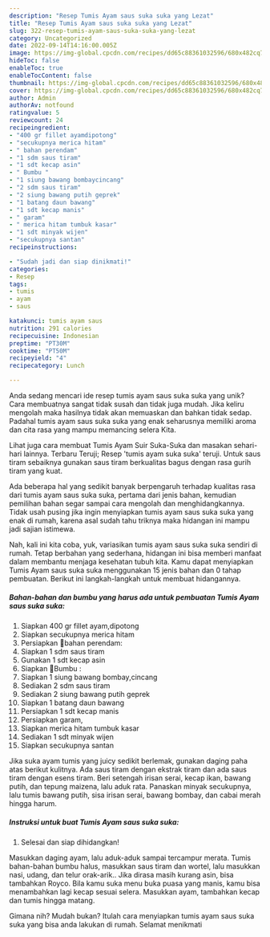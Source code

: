 ```yaml
---
description: "Resep Tumis Ayam saus suka suka yang Lezat"
title: "Resep Tumis Ayam saus suka suka yang Lezat"
slug: 322-resep-tumis-ayam-saus-suka-suka-yang-lezat
category: Uncategorized
date: 2022-09-14T14:16:00.005Z
image: https://img-global.cpcdn.com/recipes/dd65c88361032596/680x482cq70/tumis-ayam-saus-suka-suka-foto-resep-utama.jpg
hideToc: false
enableToc: true
enableTocContent: false
thumbnail: https://img-global.cpcdn.com/recipes/dd65c88361032596/680x482cq70/tumis-ayam-saus-suka-suka-foto-resep-utama.jpg
cover: https://img-global.cpcdn.com/recipes/dd65c88361032596/680x482cq70/tumis-ayam-saus-suka-suka-foto-resep-utama.jpg
author: Admin
authorAv: notfound
ratingvalue: 5
reviewcount: 24
recipeingredient:
- "400 gr fillet ayamdipotong"
- "secukupnya merica hitam"
- " bahan perendam"
- "1 sdm saus tiram"
- "1 sdt kecap asin"
- " Bumbu "
- "1 siung bawang bombaycincang"
- "2 sdm saus tiram"
- "2 siung bawang putih geprek"
- "1 batang daun bawang"
- "1 sdt kecap manis"
- " garam"
- " merica hitam tumbuk kasar"
- "1 sdt minyak wijen"
- "secukupnya santan"
recipeinstructions:

- "Sudah jadi dan siap dinikmati!"
categories:
- Resep
tags:
- tumis
- ayam
- saus

katakunci: tumis ayam saus 
nutrition: 291 calories
recipecuisine: Indonesian
preptime: "PT30M"
cooktime: "PT50M"
recipeyield: "4"
recipecategory: Lunch

---
```





Anda sedang mencari ide resep tumis ayam saus suka suka yang unik? Cara membuatnya sangat tidak susah dan tidak juga mudah. Jika keliru mengolah maka hasilnya tidak akan memuaskan dan bahkan tidak sedap. Padahal tumis ayam saus suka suka yang enak seharusnya memiliki aroma dan cita rasa yang mampu memancing selera Kita.





Lihat juga cara membuat Tumis Ayam Suir Suka-Suka dan masakan sehari-hari lainnya. Terbaru Teruji; Resep &#39;tumis ayam suka suka&#39; teruji. Untuk saus tiram sebaiknya gunakan saus tiram berkualitas bagus dengan rasa gurih tiram yang kuat.

Ada beberapa hal yang sedikit banyak berpengaruh terhadap kualitas rasa dari tumis ayam saus suka suka, pertama dari jenis bahan, kemudian pemilihan bahan segar sampai cara mengolah dan menghidangkannya. Tidak usah pusing jika ingin menyiapkan tumis ayam saus suka suka yang enak di rumah, karena asal sudah tahu triknya maka hidangan ini mampu jadi sajian istimewa.






Nah, kali ini kita coba, yuk, variasikan tumis ayam saus suka suka sendiri di rumah. Tetap berbahan yang sederhana, hidangan ini bisa memberi manfaat dalam membantu menjaga kesehatan tubuh kita. Kamu dapat menyiapkan Tumis Ayam saus suka suka menggunakan 15 jenis bahan dan 0 tahap pembuatan. Berikut ini langkah-langkah untuk membuat hidangannya.

<!--inarticleads1-->

##### Bahan-bahan dan bumbu yang harus ada untuk pembuatan Tumis Ayam saus suka suka:

1. Siapkan 400 gr fillet ayam,dipotong
1. Siapkan secukupnya merica hitam
1. Persiapkan  🌷bahan perendam:
1. Siapkan 1 sdm saus tiram
1. Gunakan 1 sdt kecap asin
1. Siapkan  💮Bumbu :
1. Siapkan 1 siung bawang bombay,cincang
1. Sediakan 2 sdm saus tiram
1. Sediakan 2 siung bawang putih geprek
1. Siapkan 1 batang daun bawang
1. Persiapkan 1 sdt kecap manis
1. Persiapkan  garam,
1. Siapkan  merica hitam tumbuk kasar
1. Sediakan 1 sdt minyak wijen
1. Siapkan secukupnya santan


Jika suka ayam tumis yang juicy sedikit berlemak, gunakan daging paha atas berikut kulitnya. Ada saus tiram dengan ekstrak tiram dan ada saus tiram dengan esens tiram. Beri setengah irisan serai, kecap ikan, bawang putih, dan tepung maizena, lalu aduk rata. Panaskan minyak secukupnya, lalu tumis bawang putih, sisa irisan serai, bawang bombay, dan cabai merah hingga harum. 

<!--inarticleads2-->

##### Instruksi untuk buat Tumis Ayam saus suka suka:


1. Selesai dan siap dihidangkan!

Masukkan daging ayam, lalu aduk-aduk sampai tercampur merata. Tumis bahan-bahan bumbu halus, masukkan saus tiram dan wortel, lalu masukkan nasi, udang, dan telur orak-arik.. Jika dirasa masih kurang asin, bisa tambahkan Royco. Bila kamu suka menu buka puasa yang manis, kamu bisa menambahkan lagi kecap sesuai selera. Masukkan ayam, tambahkan kecap dan tumis hingga matang. 

Gimana nih? Mudah bukan? Itulah cara menyiapkan tumis ayam saus suka suka yang bisa anda lakukan di rumah. Selamat menikmati
